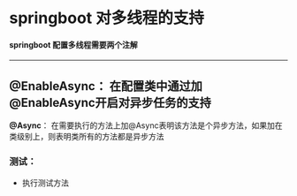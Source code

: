 # springboot 对多线程的支持

#### springboot 配置多线程需要两个注解
----
**@EnableAsync**：
在配置类中通过加@EnableAsync开启对异步任务的支持
----
**@Async**：
在需要执行的方法上加@Async表明该方法是个异步方法，如果加在类级别上，则表明类所有的方法都是异步方法

### 测试：
* 执行测试方法

